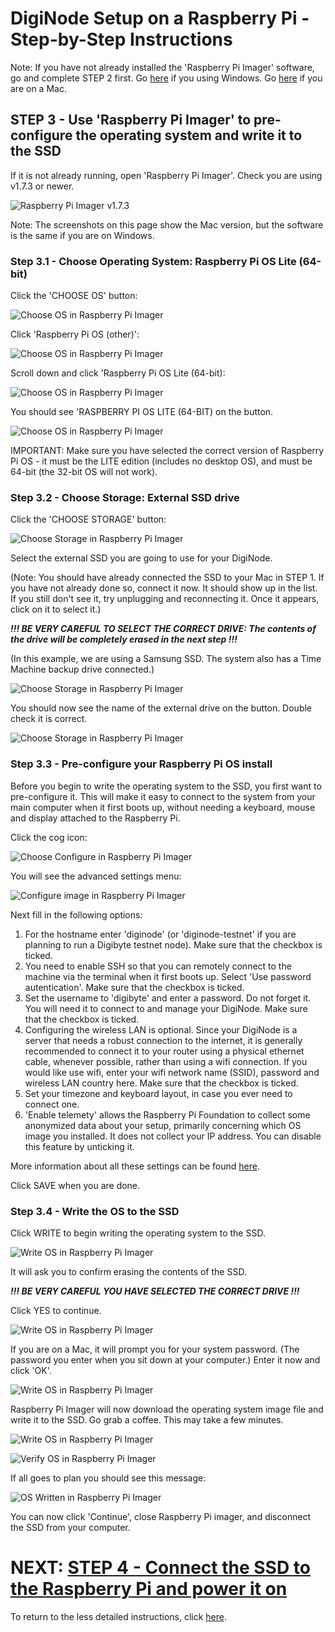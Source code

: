 # DigiNode Setup on a Raspberry Pi - Step-by-Step Instructions

Note: If you have not already installed the 'Raspberry Pi Imager' software, go and complete STEP 2 first. Go [here](/docs/rpi_setup_step2_get_imager_win.md) if you using Windows. Go [here](/docs/rpi_setup_step2_get_imager_mac.md) if you are on a Mac.

## STEP 3 - Use 'Raspberry Pi Imager' to pre-configure the operating system and write it to the SSD

If it is not already running, open 'Raspberry Pi Imager'. Check you are using v1.7.3 or newer.

![Raspberry Pi Imager v1.7.3](/images/macos_setup_3.png)

Note: The screenshots on this page show the Mac version, but the software is the same if you are on Windows.

### Step 3.1 - Choose Operating System: Raspberry Pi OS Lite (64-bit)

Click the 'CHOOSE OS' button:

![Choose OS in Raspberry Pi Imager](/images/macos_setup_3_1a.png)

Click 'Raspberry Pi OS (other)':

![Choose OS in Raspberry Pi Imager](/images/macos_setup_3_1b.png)

Scroll down and click 'Raspberry Pi OS Lite (64-bit):

![Choose OS in Raspberry Pi Imager](/images/macos_setup_3_1c.png)

You should see 'RASPBERRY PI OS LITE (64-BIT) on the button. 

![Choose OS in Raspberry Pi Imager](/images/macos_setup_3_1d.png)

IMPORTANT: Make sure you have selected the correct version of Raspberry Pi OS - it must be the LITE edition (includes no desktop OS), and must be 64-bit (the 32-bit OS will not work).

### Step 3.2 - Choose Storage: External SSD drive

Click the 'CHOOSE STORAGE' button:

![Choose Storage in Raspberry Pi Imager](/images/macos_setup_3_2a.png)

Select the external SSD you are going to use for your DigiNode. 

(Note: You should have already connected the SSD to your Mac in STEP 1. If you have not already done so, connect it now. It should show up in the list. If you still don't see it, try unplugging and reconnecting it. Once it appears, click on it to select it.)

***!!! BE VERY CAREFUL TO SELECT THE CORRECT DRIVE: The contents of the drive will be completely erased in the next step !!!***

(In this example, we are using a Samsung SSD. The system also has a Time Machine backup drive connected.)

![Choose Storage in Raspberry Pi Imager](/images/macos_setup_3_2b.png)

You should now see the name of the external drive on the button. Double check it is correct.

![Choose Storage in Raspberry Pi Imager](/images/macos_setup_3_2c.png)

### Step 3.3 - Pre-configure your Raspberry Pi OS install

Before you begin to write the operating system to the SSD, you first want to pre-configure it. This will make it easy to connect to the system from your main computer when it first boots up, without needing a keyboard, mouse and display attached to the Raspberry Pi.

Click the cog icon:

![Choose Configure in Raspberry Pi Imager](/images/macos_setup_3_3a.png)

You will see the advanced settings menu:

![Configure image in Raspberry Pi Imager](/images/macos_setup_3_3b.png)

Next fill in the following options:

1. For the hostname enter 'diginode' (or 'diginode-testnet' if you are planning to run a Digibyte testnet node). Make sure that the checkbox is ticked.
2. You need to enable SSH so that you can remotely connect to the machine via the terminal when it first boots up. Select 'Use password autentication'. Make sure that the checkbox is ticked.
3. Set the username to 'digibyte' and enter a password. Do not forget it. You will need it to connect to and manage your DigiNode. Make sure that the checkbox is ticked.
4. Configuring the wireless LAN is optional. Since your DigiNode is a server that needs a robust connection to the internet, it is generally recommended to connect it to your router using a physical ethernet cable, whenever possible, rather than using a wifi connection. If you would like use wifi, enter your wifi network name (SSID), password and wireless LAN country here. Make sure that the checkbox is ticked.
5. Set your timezone and keyboard layout, in case you ever need to connect one.
6. 'Enable telemety' allows the Raspberry Pi Foundation to collect some anonymized data about your setup, primarily concerning which OS image you installed. It does not collect your IP address. You can disable this feature by unticking it.

More information about all these settings can be found [here](https://talktech.info/2022/02/06/raspberry-pi-imager/).

Click SAVE when you are done.

### Step 3.4 - Write the OS to the SSD

Click WRITE to begin writing the operating system to the SSD. 

![Write OS in Raspberry Pi Imager](/images/macos_setup_3_4a.png)

It will ask you to confirm erasing the contents of the SSD.

***!!! BE VERY CAREFUL YOU HAVE SELECTED THE CORRECT DRIVE !!!***

Click YES to continue.

![Write OS in Raspberry Pi Imager](/images/macos_setup_3_4b.png)

If you are on a Mac, it will prompt you for your system password. (The password you enter when you sit down at your computer.) 
Enter it now and click 'OK'.

![Write OS in Raspberry Pi Imager](/images/macos_setup_3_4c_mac.png)

Raspberry Pi Imager will now download the operating system image file and write it to the SSD. Go grab a coffee. This may take a few minutes.

![Write OS in Raspberry Pi Imager](/images/macos_setup_3_4d.png)

![Verify OS in Raspberry Pi Imager](/images/macos_setup_3_4e.png)

If all goes to plan you should see this message:

![OS Written in Raspberry Pi Imager](/images/macos_setup_3_4f.png)

You can now click 'Continue', close Raspberry Pi imager, and disconnect the SSD from your computer.

# NEXT: [STEP 4 - Connect the SSD to the Raspberry Pi and power it on](/docs/rpi_setup_step4_boot_pi.md)

To return to the less detailed instructions, click [here](/docs/rpi_setup.md).